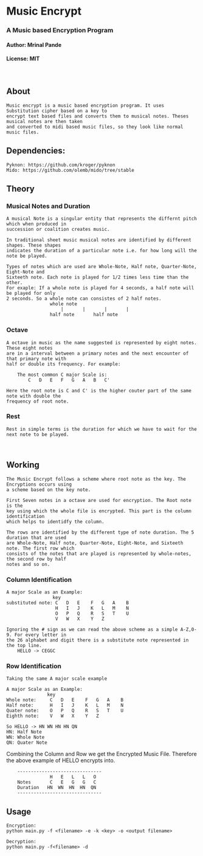 # Music Encrypt
### A Music based Encryption Program
#### Author: Mrinal Pande
#### License: MIT
<br>

## About
    Music encrypt is a music based encryption program. It uses Substitution cipher based on a key to 
    encrypt text based files and converts them to musical notes. Theses musical notes are then taken 
    and converted to midi based music files, so they look like normal music files.

## Dependencies: 
    Pyknon: https://github.com/kroger/pyknon
    Mido: https://github.com/olemb/mido/tree/stable

## Theory

### Musical Notes and Duration
    A musical Note is a singular entity that represents the differnt pitch which when produced in 
    succession or coalition creates music.

    In traditional sheet music musical notes are identified by different shapes. These shapes 
    indicates the duration of a particular note i.e. for how long will the note be played. 

    Types of notes which are used are Whole-Note, Half note, Quarter-Note, Eight-Note and 
    Sixteeth note. Each note is played for 1/2 times less time than the other. 
    For exaple: If a whole note is played for 4 seconds, a half note will be played for only 
    2 seconds. So a whole note can consistes of 2 half notes.
                    whole note
                        |       |       |       |
                    half note       half note

### Octave
    A octave in music as the name suggested is represented by eight notes. These eight notes 
    are in a interval between a primary notes and the next encounter of that primary note with 
    half or double its frequency. For example:

        The most common C major Scale is:
            C   D   E   F   G   A   B   C'
        
    Here the root note is C and C' is the higher couter part of the same note with double the 
    frequency of root note.

### Rest
    Rest in simple terms is the duration for which we have to wait for the next note to be played.

<br>

## Working
    The Music Encrypt follows a scheme where root note as the key. The Encryptions occurs using 
    a scheme based on the key note.

    First Seven notes in a octave are used for encryption. The Root note is the 
    key using which the whole file is encrypted. This part is the column identification 
    which helps to identidfy the column. 

    The rows are identified by the different type of note duration. The 5 duration that are used 
    are Whole-Note, Half note, Quarter-Note, Eight-Note, and Sixteeth note. The first row which 
    consists of the notes that are played is represented by whole-notes, the second row by half 
    notes and so on.

### Column Identification

    A major Scale as an Example:
                     key
    substituted note: C   D   E    F   G   A    B
                      H   I   J    K   L   M    N
                      O   P   Q    R   S   T    U
                      V   W   X    Y   Z

    Ignoring the # sign as we can read the above scheme as a simple A-Z,0-9. For every letter in 
    the 26 alphabet and digit there is a substitute note represented in the top line.
        HELLO -> CEGGC

### Row Identification
    Taking the same A major scale example

    A major Scale as an Example:
                   key
    Whole note:     C   D   E    F   G   A    B
    Half note:      H   I   J    K   L   M    N
    Quater note:    O   P   Q    R   S   T    U
    Eighth note:    V   W   X    Y   Z

    So HELLO -> HN WN HN HN QN
    HN: Half Note
    WN: Whole Note
    QN: Quater Note

Combining the Column and Row we get the Encrypted Music File. Therefore the above example of HELLO encrypts into.

        -------------------------------
                    H   E   L   L   O
        Notes       C   E   G   G   C
        Duration   HN  WN  HN  HN  QN
        -------------------------------


## Usage
    Encryption:
    python main.py -f <filename> -e -k <key> -o <output filename>

    Decryption:
    python main.py -f<filename> -d
